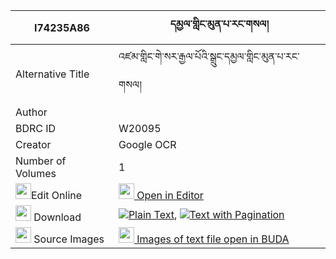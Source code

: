 |I74235A86|དམྱལ་གླིང་མུན་པ་རང་གསལ། 
| --- | --- 
|Alternative Title |འཛམ་གླིང་གེ་སར་རྒྱལ་པོའི་སྒྲུང་དམྱལ་གླིང་མུན་པ་རང་གསལ།
|Author | 
|BDRC ID | W20095
|Creator | Google OCR
|Number of Volumes| 1
|<img width="25" src="https://img.icons8.com/color/25/000000/edit-property.png">Edit Online| [<img width="25" src="https://avatars.githubusercontent.com/u/45091458?s=200&v=4"> Open in Editor](http://editor.openpecha.org/I74235A86)
|<img width="25" src="https://img.icons8.com/fluent/48/000000/download-2.png"/>  Download | [![](https://img.icons8.com/color/20/000000/txt.png)Plain Text](https://github.com/Openpecha/I74235A86/releases/download/v1/nyal_ling_munpa_rang_sal_plain_I74235A86.zip), [![](https://img.icons8.com/color/20/000000/txt.png)Text with Pagination](https://github.com/Openpecha/I74235A86/releases/download/v1/nyal_ling_munpa_rang_sal_pages_I74235A86.zip)
|<img width="25" src="https://img.icons8.com/plasticine/100/000000/pictures-folder.png"/>  Source Images | [<img width="25" src="https://library.bdrc.io/icons/BUDA-small.svg"> Images of text file open in BUDA](https://library.bdrc.io/show/bdr:W20095)
